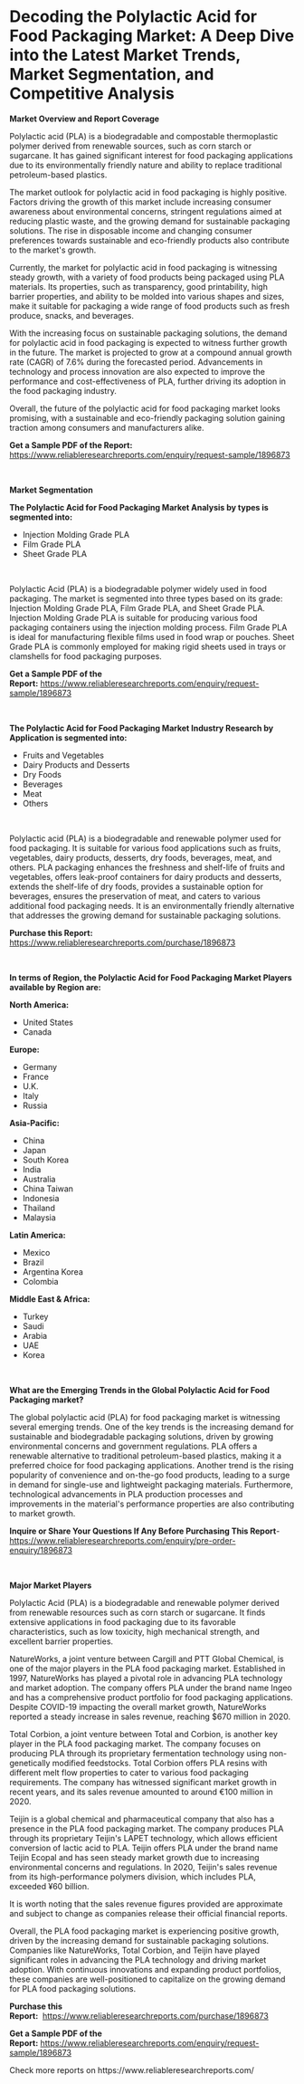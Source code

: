 <p><h1>Decoding the Polylactic Acid for Food Packaging Market: A Deep Dive into the Latest Market Trends, Market Segmentation, and Competitive Analysis</h1></p><p><strong>Market Overview and Report Coverage</strong></p>
<p><p>Polylactic acid (PLA) is a biodegradable and compostable thermoplastic polymer derived from renewable sources, such as corn starch or sugarcane. It has gained significant interest for food packaging applications due to its environmentally friendly nature and ability to replace traditional petroleum-based plastics.</p><p>The market outlook for polylactic acid in food packaging is highly positive. Factors driving the growth of this market include increasing consumer awareness about environmental concerns, stringent regulations aimed at reducing plastic waste, and the growing demand for sustainable packaging solutions. The rise in disposable income and changing consumer preferences towards sustainable and eco-friendly products also contribute to the market's growth.</p><p>Currently, the market for polylactic acid in food packaging is witnessing steady growth, with a variety of food products being packaged using PLA materials. Its properties, such as transparency, good printability, high barrier properties, and ability to be molded into various shapes and sizes, make it suitable for packaging a wide range of food products such as fresh produce, snacks, and beverages.</p><p>With the increasing focus on sustainable packaging solutions, the demand for polylactic acid in food packaging is expected to witness further growth in the future. The market is projected to grow at a compound annual growth rate (CAGR) of 7.6% during the forecasted period. Advancements in technology and process innovation are also expected to improve the performance and cost-effectiveness of PLA, further driving its adoption in the food packaging industry.</p><p>Overall, the future of the polylactic acid for food packaging market looks promising, with a sustainable and eco-friendly packaging solution gaining traction among consumers and manufacturers alike.</p></p>
<p><strong>Get a Sample PDF of the Report:</strong> <a href="https://www.reliableresearchreports.com/enquiry/request-sample/1896873">https://www.reliableresearchreports.com/enquiry/request-sample/1896873</a></p>
<p>&nbsp;</p>
<p><strong>Market Segmentation</strong></p>
<p><strong>The Polylactic Acid for Food Packaging Market Analysis by types is segmented into:</strong></p>
<p><ul><li>Injection Molding Grade PLA</li><li>Film Grade PLA</li><li>Sheet Grade PLA</li></ul></p>
<p>&nbsp;</p>
<p><p>Polylactic Acid (PLA) is a biodegradable polymer widely used in food packaging. The market is segmented into three types based on its grade: Injection Molding Grade PLA, Film Grade PLA, and Sheet Grade PLA. Injection Molding Grade PLA is suitable for producing various food packaging containers using the injection molding process. Film Grade PLA is ideal for manufacturing flexible films used in food wrap or pouches. Sheet Grade PLA is commonly employed for making rigid sheets used in trays or clamshells for food packaging purposes.</p></p>
<p><strong>Get a Sample PDF of the Report:</strong>&nbsp;<a href="https://www.reliableresearchreports.com/enquiry/request-sample/1896873">https://www.reliableresearchreports.com/enquiry/request-sample/1896873</a></p>
<p>&nbsp;</p>
<p><strong>The Polylactic Acid for Food Packaging Market Industry Research by Application is segmented into:</strong></p>
<p><ul><li>Fruits and Vegetables</li><li>Dairy Products and Desserts</li><li>Dry Foods</li><li>Beverages</li><li>Meat</li><li>Others</li></ul></p>
<p>&nbsp;</p>
<p><p>Polylactic acid (PLA) is a biodegradable and renewable polymer used for food packaging. It is suitable for various food applications such as fruits, vegetables, dairy products, desserts, dry foods, beverages, meat, and others. PLA packaging enhances the freshness and shelf-life of fruits and vegetables, offers leak-proof containers for dairy products and desserts, extends the shelf-life of dry foods, provides a sustainable option for beverages, ensures the preservation of meat, and caters to various additional food packaging needs. It is an environmentally friendly alternative that addresses the growing demand for sustainable packaging solutions.</p></p>
<p><strong>Purchase this Report:</strong>&nbsp; <a href="https://www.reliableresearchreports.com/purchase/1896873">https://www.reliableresearchreports.com/purchase/1896873</a></p>
<p>&nbsp;</p>
<p><strong>In terms of Region, the Polylactic Acid for Food Packaging Market Players available by Region are:</strong></p>
<p>
    <p> <strong> North America: </strong>
        <ul>
            <li>United States</li>
            <li>Canada</li>
        </ul>
        </p> 
    <p> <strong> Europe: </strong>
        <ul>
            <li>Germany</li>
            <li>France</li>
            <li>U.K.</li>
            <li>Italy</li>
            <li>Russia</li>
        </ul>
        </p> 
    <p> <strong> Asia-Pacific: </strong>
        <ul>
            <li>China</li>
            <li>Japan</li>
            <li>South Korea</li>
            <li>India</li>
            <li>Australia</li>
            <li>China Taiwan</li>
            <li>Indonesia</li>
            <li>Thailand</li>
            <li>Malaysia</li>
        </ul>
        </p> 
    <p> <strong> Latin America: </strong>
        <ul>
            <li>Mexico</li>
            <li>Brazil</li>
            <li>Argentina Korea</li>
            <li>Colombia</li>
        </ul>
        </p> 
    <p> <strong> Middle East & Africa: </strong>
        <ul>
            <li>Turkey</li>
            <li>Saudi</li>
            <li>Arabia</li>
            <li>UAE</li>
            <li>Korea</li>
        </ul>
    </p>
    </p>
<p>&nbsp;</p>
<p><strong>What are the Emerging Trends in the Global Polylactic Acid for Food Packaging market?</strong></p>
<p><p>The global polylactic acid (PLA) for food packaging market is witnessing several emerging trends. One of the key trends is the increasing demand for sustainable and biodegradable packaging solutions, driven by growing environmental concerns and government regulations. PLA offers a renewable alternative to traditional petroleum-based plastics, making it a preferred choice for food packaging applications. Another trend is the rising popularity of convenience and on-the-go food products, leading to a surge in demand for single-use and lightweight packaging materials. Furthermore, technological advancements in PLA production processes and improvements in the material's performance properties are also contributing to market growth.</p></p>
<p><strong>Inquire or Share Your Questions If Any Before Purchasing This Report</strong>- <a href="https://www.reliableresearchreports.com/enquiry/pre-order-enquiry/1896873">https://www.reliableresearchreports.com/enquiry/pre-order-enquiry/1896873</a></p>
<p>&nbsp;</p>
<p><strong>Major Market Players</strong></p>
<p><p>Polylactic Acid (PLA) is a biodegradable and renewable polymer derived from renewable resources such as corn starch or sugarcane. It finds extensive applications in food packaging due to its favorable characteristics, such as low toxicity, high mechanical strength, and excellent barrier properties.</p><p>NatureWorks, a joint venture between Cargill and PTT Global Chemical, is one of the major players in the PLA food packaging market. Established in 1997, NatureWorks has played a pivotal role in advancing PLA technology and market adoption. The company offers PLA under the brand name Ingeo and has a comprehensive product portfolio for food packaging applications. Despite COVID-19 impacting the overall market growth, NatureWorks reported a steady increase in sales revenue, reaching $670 million in 2020.</p><p>Total Corbion, a joint venture between Total and Corbion, is another key player in the PLA food packaging market. The company focuses on producing PLA through its proprietary fermentation technology using non-genetically modified feedstocks. Total Corbion offers PLA resins with different melt flow properties to cater to various food packaging requirements. The company has witnessed significant market growth in recent years, and its sales revenue amounted to around €100 million in 2020.</p><p>Teijin is a global chemical and pharmaceutical company that also has a presence in the PLA food packaging market. The company produces PLA through its proprietary Teijin's LAPET technology, which allows efficient conversion of lactic acid to PLA. Teijin offers PLA under the brand name Teijin Ecopal and has seen steady market growth due to increasing environmental concerns and regulations. In 2020, Teijin's sales revenue from its high-performance polymers division, which includes PLA, exceeded ¥60 billion.</p><p>It is worth noting that the sales revenue figures provided are approximate and subject to change as companies release their official financial reports.</p><p>Overall, the PLA food packaging market is experiencing positive growth, driven by the increasing demand for sustainable packaging solutions. Companies like NatureWorks, Total Corbion, and Teijin have played significant roles in advancing the PLA technology and driving market adoption. With continuous innovations and expanding product portfolios, these companies are well-positioned to capitalize on the growing demand for PLA food packaging solutions.</p></p>
<p><strong>Purchase this Report:</strong>&nbsp;&nbsp;<a href="https://www.reliableresearchreports.com/purchase/1896873">https://www.reliableresearchreports.com/purchase/1896873</a></p>
<p></p>
<p><strong>Get a Sample PDF of the Report:</strong>&nbsp;<a href="https://www.reliableresearchreports.com/enquiry/request-sample/1896873">https://www.reliableresearchreports.com/enquiry/request-sample/1896873</a></p>
<p>Check more reports on https://www.reliableresearchreports.com/</p>